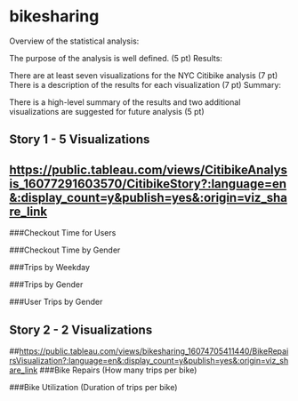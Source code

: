 # bikesharing
Overview of the statistical analysis:

The purpose of the analysis is well defined. (5 pt)
Results:

There are at least seven visualizations for the NYC Citibike analysis (7 pt)
There is a description of the results for each visualization (7 pt)
Summary:

There is a high-level summary of the results and two additional visualizations are suggested for future analysis (5 pt)

## Story 1 - 5 Visualizations
## https://public.tableau.com/views/CitibikeAnalysis_16077291603570/CitibikeStory?:language=en&:display_count=y&publish=yes&:origin=viz_share_link
###Checkout Time for Users

###Checkout Time by Gender

###Trips by Weekday

###Trips by Gender

###User Trips by Gender

## Story 2 - 2 Visualizations
##https://public.tableau.com/views/bikesharing_16074705411440/BikeRepairsVisualization?:language=en&:display_count=y&publish=yes&:origin=viz_share_link
###Bike Repairs (How many trips per bike)

###Bike Utilization (Duration of trips per bike)
